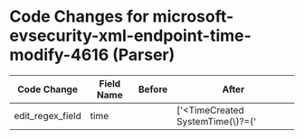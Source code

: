 # Code Changes for microsoft-evsecurity-xml-endpoint-time-modify-4616 (Parser)

| Code Change | Field Name | Before | After |
|-------------|------------|--------|-------|
| edit_regex_field | time |  | ['<TimeCreated SystemTime(\\)?=(\'|")({time}\d\d\d\d-\d\d-\d\dT\d\d:\d\d:\d\d\.\d\d\d)', '<TimeCreated SystemTime=(\'|")({time}\d\d\d\d-\d\d-\d\dT\d\d:\d\d:\d\d\.\d\d\d\d\d\d\d\d\dZ)'] |